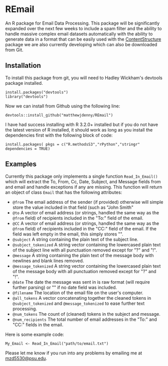 # REmail

An R package for Email Data Processing. This package will be significantly expanded over the next 
few weeks to include a spam filter and the ability to handle massive complex email datasets automatically 
with the ability to generate data in a format that can be easily used with the 
[ContentStructure](https://github.com/matthewjdenny/ContentStructure) package
we are also currently developing which can also be downloaded from Git. 

## Installation

To install this package from git, you will need to Hadley Wickham's devtools package installed.

    install.packages("devtools")
    library("devtools")
    
Now we can install from Github using the following line:

    devtools::install_github("matthewjdenny/REmail")

I have  had success installing with R 3.2.0+ installed but if you do not have the latest 
version of R installed, it should work as long as you install the dependencies first with
the following block of code:

    install.packages( pkgs = c("R.methodsS3","rPython","stringr" dependencies = TRUE)

## Examples

Currently this package only implements a single function `Read_In_Email()` which will extract 
the To, From, Cc, Date, Subject, and Message fields from and email and handle exceptions if 
any are missing. This function will return an object of class `Email` that has the following attributes:

* `@from` The email address of the sender (if provided) otherwise will simple store the value included in that field (such as "John Smith"
* `@to` A vector of email address (or strings, handled the same way as the `@from` field) of recipients included in the "To:" field of the email.
* `@CC` A vector of email address (or strings, handled the same way as the `@from` field) of recipients included in the "CC:" field of the email. If the field was left empty in the email, this simply stores "".
* `@subject` A string containing the plain text of the subject line.
* `@subject_tokenized` A string vector containing the lowercased plain text of the subject line with all punctuation removed except for "?" and "!".
* `@message` A string containing the plain text of the message body with newlines and blank lines removed.
* `@message_tokenized` A string vector containing the lowercased plain text of the message body with all punctuation removed except for "?" and "!".
* `@date` The date the message was sent in is raw format (will require further parsing) or "" if no date field was included.
* `@filename` The location of the email file on the user's computer.
* `@all_tokens` A vector concatenating together the cleaned tokens in `@subject_tokenized` and `@message_tokenized` to ease further text processing.
* `@num_tokens` The count of (cleaned) tokens in the subject and message.
* `@num_recipients` The total number of email addresses in the "To:" and "CC:" fields in the email.

Here is some example code:

    My_Email <- Read_In_Email("path/to/email.txt")

Please let me know if you run into any problems by emailing me at <mzd5530@psu.edu>.
